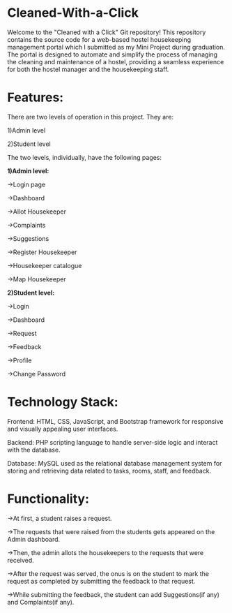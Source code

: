 # Cleaned-With-a-Click
Welcome to the "Cleaned with a Click" Git repository! This repository contains the source code for a web-based hostel housekeeping management portal which I submitted as my Mini Project during graduation. The portal is designed to automate and simplify the process of managing the cleaning and maintenance of a hostel, providing a seamless experience for both the hostel manager and the housekeeping staff.


# Features:
There are two levels of operation in this project. They are:


1)Admin level

2)Student level

The two levels, individually, have the following pages:


**1)Admin level:**

->Login page

->Dashboard

->Allot Housekeeper

->Complaints

->Suggestions

->Register Housekeeper

->Housekeeper catalogue

->Map Housekeeper



**2)Student level:**

->Login

->Dashboard

->Request

->Feedback

->Profile

->Change Password


# Technology Stack:
Frontend: HTML, CSS, JavaScript, and Bootstrap framework for responsive and visually appealing user interfaces.

Backend: PHP scripting language to handle server-side logic and interact with the database.

Database: MySQL used as the relational database management system for storing and retrieving data related to tasks, rooms, staff, and feedback.

# Functionality:
->At first, a student raises a request.

->The requests that were raised from the students gets appeared on the Admin dashboard.

->Then, the admin allots the housekeepers to the requests that were received.

->After the request was served, the onus is on the student to mark the request as completed by submitting the feedback to that request.

->While submitting the feedback, the student can add Suggestions(if any) and Complaints(if any).
